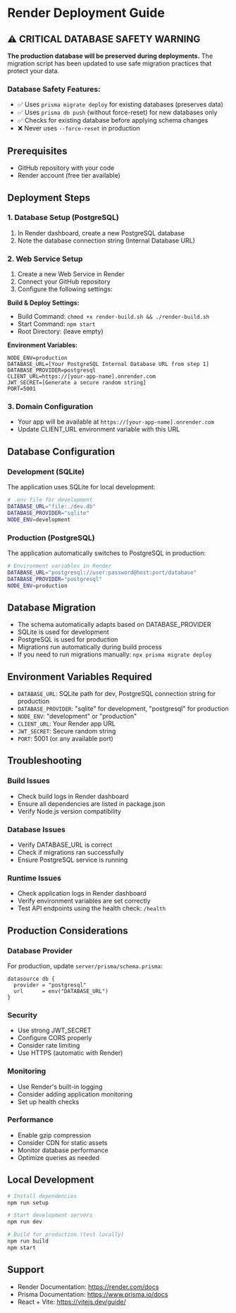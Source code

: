 # Render Deployment Guide

## ⚠️ CRITICAL DATABASE SAFETY WARNING

**The production database will be preserved during deployments.** The migration script has been updated to use safe migration practices that protect your data.

### Database Safety Features:
- ✅ Uses `prisma migrate deploy` for existing databases (preserves data)
- ✅ Uses `prisma db push` (without force-reset) for new databases only
- ✅ Checks for existing database before applying schema changes
- ❌ Never uses `--force-reset` in production

## Prerequisites
- GitHub repository with your code
- Render account (free tier available)

## Deployment Steps

### 1. Database Setup (PostgreSQL)
1. In Render dashboard, create a new PostgreSQL database
2. Note the database connection string (Internal Database URL)

### 2. Web Service Setup
1. Create a new Web Service in Render
2. Connect your GitHub repository
3. Configure the following settings:

**Build & Deploy Settings:**
- Build Command: `chmod +x render-build.sh && ./render-build.sh`
- Start Command: `npm start`
- Root Directory: (leave empty)

**Environment Variables:**
```
NODE_ENV=production
DATABASE_URL=[Your PostgreSQL Internal Database URL from step 1]
DATABASE_PROVIDER=postgresql
CLIENT_URL=https://[your-app-name].onrender.com
JWT_SECRET=[Generate a secure random string]
PORT=5001
```

### 3. Domain Configuration
- Your app will be available at `https://[your-app-name].onrender.com`
- Update CLIENT_URL environment variable with this URL

## Database Configuration

### Development (SQLite)
The application uses SQLite for local development:
```bash
# .env file for development
DATABASE_URL="file:./dev.db"
DATABASE_PROVIDER="sqlite"
NODE_ENV=development
```

### Production (PostgreSQL)
The application automatically switches to PostgreSQL in production:
```bash
# Environment variables in Render
DATABASE_URL="postgresql://user:password@host:port/database"
DATABASE_PROVIDER="postgresql"
NODE_ENV=production
```

## Database Migration
- The schema automatically adapts based on DATABASE_PROVIDER
- SQLite is used for development
- PostgreSQL is used for production
- Migrations run automatically during build process
- If you need to run migrations manually: `npx prisma migrate deploy`

## Environment Variables Required
- `DATABASE_URL`: SQLite path for dev, PostgreSQL connection string for production
- `DATABASE_PROVIDER`: "sqlite" for development, "postgresql" for production
- `NODE_ENV`: "development" or "production"
- `CLIENT_URL`: Your Render app URL
- `JWT_SECRET`: Secure random string
- `PORT`: 5001 (or any available port)

## Troubleshooting

### Build Issues
- Check build logs in Render dashboard
- Ensure all dependencies are listed in package.json
- Verify Node.js version compatibility

### Database Issues
- Verify DATABASE_URL is correct
- Check if migrations ran successfully
- Ensure PostgreSQL service is running

### Runtime Issues
- Check application logs in Render dashboard
- Verify environment variables are set correctly
- Test API endpoints using the health check: `/health`

## Production Considerations

### Database Provider
For production, update `server/prisma/schema.prisma`:
```prisma
datasource db {
  provider = "postgresql"
  url      = env("DATABASE_URL")
}
```

### Security
- Use strong JWT_SECRET
- Configure CORS properly
- Consider rate limiting
- Use HTTPS (automatic with Render)

### Monitoring
- Use Render's built-in logging
- Consider adding application monitoring
- Set up health checks

### Performance
- Enable gzip compression
- Consider CDN for static assets
- Monitor database performance
- Optimize queries as needed

## Local Development
```bash
# Install dependencies
npm run setup

# Start development servers
npm run dev

# Build for production (test locally)
npm run build
npm start
```

## Support
- Render Documentation: https://render.com/docs
- Prisma Documentation: https://www.prisma.io/docs
- React + Vite: https://vitejs.dev/guide/
